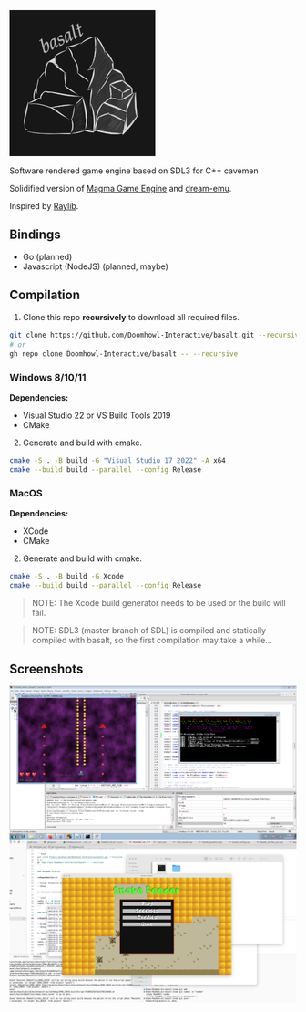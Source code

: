 ![basalt](misc/logo_small.png)

Software rendered game engine based on SDL3 for C++ cavemen

Solidified version of [Magma Game Engine](https://github.com/bramtechs/RaylibMagmaEngine) and [dream-emu](https://github.com/bramtechs/dream-emu).

Inspired by [Raylib](https://github.com/raysan5/raylib).

## Bindings

- Go (planned)
- Javascript (NodeJS) (planned, maybe)

## Compilation

1. Clone this repo **recursively** to download all required files.

```bash
git clone https://github.com/Doomhowl-Interactive/basalt.git --recursive
# or
gh repo clone Doomhowl-Interactive/basalt -- --recursive
```

### Windows 8/10/11

**Dependencies:**

- Visual Studio 22 or VS Build Tools 2019
- CMake

2. Generate and build with cmake.

```bash
cmake -S . -B build -G "Visual Studio 17 2022" -A x64
cmake --build build --parallel --config Release
```

### MacOS

**Dependencies:**

- XCode
- CMake

2. Generate and build with cmake.

```bash
cmake -S . -B build -G Xcode
cmake --build build --parallel --config Release
```

> NOTE: The Xcode build generator needs to be used or the build will fail.

> NOTE: SDL3 (master branch of SDL) is compiled and statically compiled with basalt,
> so the first compilation may take a while...

## Screenshots

![Preview](screenshots/windows7_2.PNG)
![Preview2](screenshots/macos.png)
